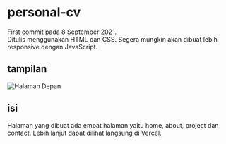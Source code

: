 # personal-cv
First commit pada 8 September 2021. </br>
Ditulis menggunakan HTML dan CSS. Segera mungkin akan dibuat lebih responsive dengan JavaScript. </br>

## tampilan
![Halaman Depan](https://user-images.githubusercontent.com/89353307/133979289-f34021ac-1d14-41b9-b0c0-6cdb9c15e4b9.png)

## isi
Halaman yang dibuat ada empat halaman yaitu home, about, project dan contact. Lebih lanjut dapat dilihat langsung di [Vercel](https://kiyotaka-personalcv.vercel.app/").